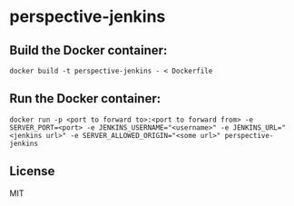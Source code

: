 perspective-jenkins
==================

Build the Docker container:
---------------------------
```docker build -t perspective-jenkins - < Dockerfile```

Run the Docker container:
--------------------------
```docker run -p <port to forward to>:<port to forward from> -e SERVER_PORT=<port> -e JENKINS_USERNAME="<username>" -e JENKINS_URL="<jenkins url>" -e SERVER_ALLOWED_ORIGIN="<some url>" perspective-jenkins```

License
-------

MIT
